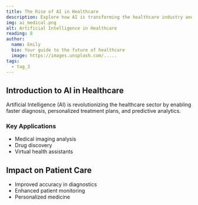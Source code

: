 ```yaml
---
title: The Rise of AI in Healthcare
description: Explore how AI is transforming the healthcare industry and improving patient outcomes.
img: ai_medical.png
alt: Artificial Intelligence in Healthcare
reading: 8
author:
  name: Emily
  bio: Your guide to the future of healthcare
  image: https://images.unsplash.com/.....
tags: 
  - tag_3
---
```


## Introduction to AI in Healthcare

Artificial Intelligence (AI) is revolutionizing the healthcare sector by enabling faster diagnosis, personalized treatment plans, and predictive analytics.

### Key Applications

- Medical imaging analysis
- Drug discovery
- Virtual health assistants

## Impact on Patient Care

- Improved accuracy in diagnostics
- Enhanced patient monitoring
- Personalized medicine
